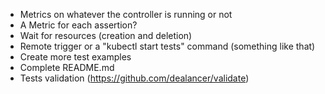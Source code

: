 - Metrics on whatever the controller is running or not
- A Metric for each assertion?
- Wait for resources (creation and deletion)
- Remote trigger or a "kubectl start tests" command (something like that)
- Create more test examples
- Complete README.md
- Tests validation (https://github.com/dealancer/validate)

